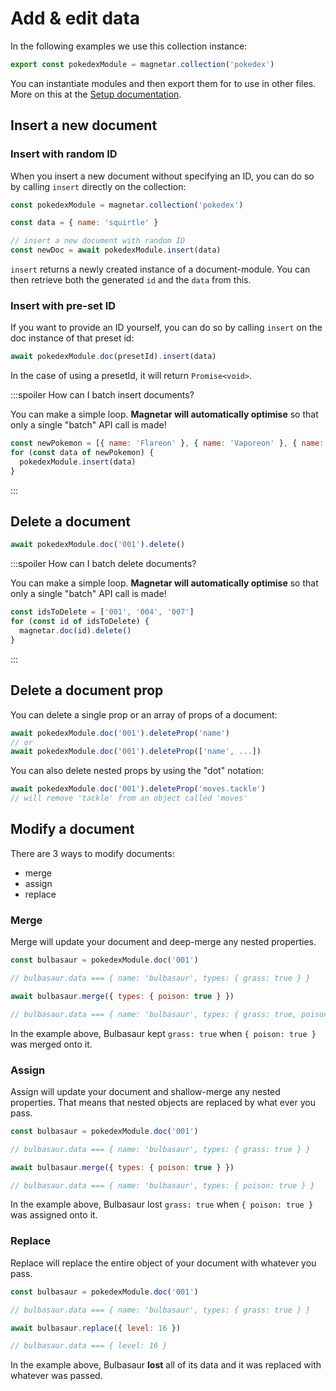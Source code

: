 # Add & edit data

In the following examples we use this collection instance:

```javascript
export const pokedexModule = magnetar.collection('pokedex')
```

You can instantiate modules and then export them for to use in other files. More on this at the [Setup documentation](#).

## Insert a new document

### Insert with random ID

When you insert a new document without specifying an ID, you can do so by calling `insert` directly on the collection:

```javascript
const pokedexModule = magnetar.collection('pokedex')

const data = { name: 'squirtle' }

// insert a new document with random ID
const newDoc = await pokedexModule.insert(data)
```

`insert` returns a newly created instance of a document-module. You can then retrieve both the generated `id` and the `data` from this.

### Insert with pre-set ID

If you want to provide an ID yourself, you can do so by calling `insert` on the doc instance of that preset id:

```javascript
await pokedexModule.doc(presetId).insert(data)
```

In the case of using a presetId, it will return `Promise<void>`.

:::spoiler How can I batch insert documents?

You can make a simple loop. **Magnetar will automatically optimise** so that only a single "batch" API call is made!

```javascript
const newPokemon = [{ name: 'Flareon' }, { name: 'Vaporeon' }, { name: 'Jolteon' }]
for (const data of newPokemon) {
  pokedexModule.insert(data)
}
```

:::

## Delete a document

```javascript
await pokedexModule.doc('001').delete()
```

:::spoiler How can I batch delete documents?

You can make a simple loop. **Magnetar will automatically optimise** so that only a single "batch" API call is made!

```javascript
const idsToDelete = ['001', '004', '007']
for (const id of idsToDelete) {
  magnetar.doc(id).delete()
}
```

:::

## Delete a document prop

You can delete a single prop or an array of props of a document:

```javascript
await pokedexModule.doc('001').deleteProp('name')
// or
await pokedexModule.doc('001').deleteProp(['name', ...])
```

You can also delete nested props by using the "dot" notation:

```javascript
await pokedexModule.doc('001').deleteProp('moves.tackle')
// will remove 'tackle' from an object called 'moves'
```

## Modify a document

There are 3 ways to modify documents:

- merge
- assign
- replace

### Merge

Merge will update your document and deep-merge any nested properties.

```javascript
const bulbasaur = pokedexModule.doc('001')

// bulbasaur.data === { name: 'bulbasaur', types: { grass: true } }

await bulbasaur.merge({ types: { poison: true } })

// bulbasaur.data === { name: 'bulbasaur', types: { grass: true, poison: true } }
```

In the example above, Bulbasaur kept `grass: true` when `{ poison: true }` was merged onto it.

### Assign

Assign will update your document and shallow-merge any nested properties. That means that nested objects are replaced by what ever you pass.

```javascript
const bulbasaur = pokedexModule.doc('001')

// bulbasaur.data === { name: 'bulbasaur', types: { grass: true } }

await bulbasaur.merge({ types: { poison: true } })

// bulbasaur.data === { name: 'bulbasaur', types: { poison: true } }
```

In the example above, Bulbasaur lost `grass: true` when `{ poison: true }` was assigned onto it.

### Replace

Replace will replace the entire object of your document with whatever you pass.

```javascript
const bulbasaur = pokedexModule.doc('001')

// bulbasaur.data === { name: 'bulbasaur', types: { grass: true } }

await bulbasaur.replace({ level: 16 })

// bulbasaur.data === { level: 16 }
```

In the example above, Bulbasaur **lost** all of its data and it was replaced with whatever was passed.
